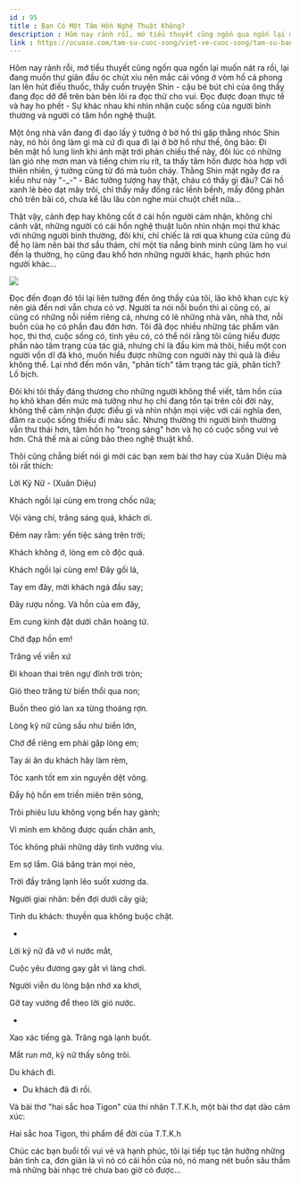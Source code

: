 ```yaml
---
id : 95
title : Bạn Có Một Tâm Hồn Nghệ Thuật Không?
description : Hôm nay rảnh rỗi, mớ tiểu thuyết cũng ngốn qua ngốn lại muốn nát ra rồi, lại đang muốn thư giãn đầu óc chút xíu nên mắc cái võng ở vòm hồ cá phong lan lên hút điếu thuốc, thấy cuốn truyện Shin - cậu bé bút chì của ông thầy đang đọc dở để trên bàn bèn lôi ra đọc thử cho vui. Đọc được đoạn thực tế và hay ho phết - Sự khác nhau khi nhìn nhận cuộc sống của người bình thường và người có tâm hồn nghệ thuật.
link : https://ocuaso.com/tam-su-cuoc-song/viet-ve-cuoc-song/tam-su-ban-co-mot-tam-hon-nghe-thuat-khong.html
---
```


Hôm nay rảnh rỗi, mớ tiểu thuyết cũng ngốn qua ngốn lại muốn nát ra rồi,
lại đang muốn thư giãn đầu óc chút xíu nên mắc cái võng ở vòm hồ cá phong
lan lên hút điếu thuốc, thấy cuốn truyện Shin - cậu bé bút chì của ông thầy
đang đọc dở để trên bàn bèn lôi ra đọc thử cho vui. Đọc được đoạn thực tế
và hay ho phết - Sự khác nhau khi nhìn nhận cuộc sống của người bình thường và
người có tâm hồn nghệ thuật.

Một ông nhà văn đang đi dạo lấy ý tưởng ở bờ hồ thì gặp thằng nhóc Shin
này, nó hỏi ông làm gì mà cứ đi qua đi lại ở bờ hồ như thế, ông bảo: Đi
bên mặt hồ lung linh khi ánh mặt trời phản chiếu thế này, đôi lúc có những
làn gió nhẹ mơn man và tiếng chim ríu rít, ta thấy tâm hồn được hòa hợp
với thiên nhiên, ý tưởng cũng từ đó mà tuôn chảy. Thằng Shin mặt ngây đơ
ra kiểu như này "-_-" - Bác tưởng tượng hay thật, cháu có thấy gì đâu? Cái
hồ xanh lè bèo dạt mây trôi, chỉ thấy mấy đống rác lềnh bềnh, mấy đông phân
chó trên bãi cỏ, chưa kể lâu lâu còn nghe mùi chuột chết nữa...

Thật vậy, cảnh đẹp hay không cốt ở cái hồn người cảm nhận, không chỉ cảnh
vật, những người có cái hồn nghệ thuật luôn nhìn nhận mọi thứ khác với những
người bình thường, đôi khi, chỉ chiếc lá rơi qua khung cửa cũng đủ để họ
làm nên bài thơ sầu thảm, chỉ một tia nắng bình minh cũng làm họ vui đến
lạ thường, họ cũng đau khổ hơn những người khác, hạnh phúc hơn người khác...

![](https://ocuaso.com/wp-content/uploads/2015/11/tam-su-ban-co-mot-tam-hon-nghe-thuat-khong.jpg)

Đọc đến đoạn đó tôi lại liên tưởng đến ông thầy của tôi, lão khô khan cực
kỳ nên già đến nơi vẫn chưa có vợ. Người ta nói nỗi buồn thì ai cũng có,
ai cũng có những nỗi niềm riêng cả, nhưng có lẽ những nhà văn, nhà thơ,
nỗi buồn của họ có phần đau đớn hơn. Tôi đã đọc nhiều những tác phẩm văn
học, thi thơ, cuộc sống có, tình yêu có, có thể nói rằng tôi cũng hiểu được
phần nào tâm trạng của tác giả, nhưng chỉ là đầu kim mà thôi, hiểu một con
người vốn dĩ đã khó, muốn hiểu được những con người này thì quả là điều
không thể. Lại nhớ đến môn văn, "phân tích" tâm trạng tác giả, phân tích?
Lố bịch.

Đôi khi tôi thấy đáng thương cho những người không thể viết, tâm hồn của
họ khô khan đến mức mà tưởng như họ chỉ đang tồn tại trên cõi đời này, không
thể cảm nhận được điều gì và nhìn nhận mọi việc với cái nghĩa đen, đâm ra
cuộc sống thiếu đi màu sắc. Nhưng thường thì người bình thường vẫn thư thái
hơn, tâm hồn họ "trong sáng" hơn và họ có cuộc sống vui vẻ hơn. Chả thế
mà ai cũng bảo theo nghệ thuật khổ.

Thôi cũng chẳng biết nói gì mời các bạn xem bài thơ hay của Xuân Diệu mà
tôi rất thích:

Lời Kỹ Nữ - (Xuân Diệu)

Khách ngồi lại cùng em trong chốc nữa;

Vội vàng chi, trăng sáng quá, khách ơi.

Đêm nay rằm: yến tiệc sáng trên trời;

Khách không ở, lòng em cô độc quá.

Khách ngồi lại cùng em! Đây gối lả,

Tay em đây, mời khách ngả đầu say;

Đây rượu nồng. Và hồn của em đây,

Em cung kính đặt dưới chân hoàng tử.

Chớ đạp hồn em!

Trăng về viễn xứ

Đi khoan thai trên ngự đỉnh trời tròn;

Gió theo trăng từ biển thổi qua non;

Buồn theo gió lan xa từng thoáng rợn.

Lòng kỹ nữ cũng sầu như biển lớn,

Chớ để riêng em phải gặp lòng em;

Tay ái ân du khách hãy làm rèm,

Tóc xanh tốt em xin nguyền dệt võng.

Đẩy hộ hồn em triền miên trên sóng,

Trôi phiêu lưu không vọng bến hay gành;

Vì mình em không được quấn chân anh,

Tóc không phải những dây tình vướng víu.

Em sợ lắm. Giá băng tràn mọi nẻo,

Trời đầy trăng lạnh lẽo suốt xương da.

Người giai nhân: bến đợi dưới cây già;

Tình du khách: thuyền qua không buộc chặt.

*

Lời kỹ nữ đã vỡ vì nước mắt,

Cuộc yêu đương gay gắt vì làng chơi.

Người viễn du lòng bận nhớ xa khơi,

Gỡ tay vướng để theo lời gió nước.

*

Xao xác tiếng gà. Trăng ngà lạnh buốt.

Mắt run mờ, kỹ nữ thấy sông trôi.

Du khách đi.

- Du khách đã đi rồi.

Và bài thơ "hai sắc hoa Tigon" của thi nhân T.T.K.h, một bài thơ dạt dào
cảm xúc:

Hai sắc hoa Tigon, thi phẩm để đời của T.T.K.h

Chúc các bạn buổi tối vui vẻ và hạnh phúc, tôi lại tiếp tục tận hưởng những
bản tình ca, đơn giản là vì nó có cái hồn của nó, nó mang nét buồn sâu thẳm
mà những bài nhạc trẻ chưa bao giờ có được...
